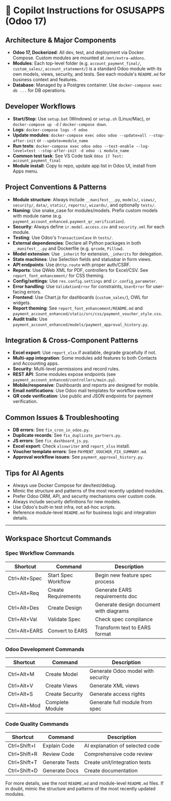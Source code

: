 # 🧠 Copilot Instructions for OSUSAPPS (Odoo 17)

## Architecture & Major Components
- **Odoo 17, Dockerized**: All dev, test, and deployment via Docker Compose. Custom modules are mounted at `/mnt/extra-addons`.
- **Modules**: Each top-level folder (e.g. `account_payment_final/`, `custom_sales/`, `account_statement/`) is a standard Odoo module with its own models, views, security, and tests. See each module's `README.md` for business context and features.
- **Database**: Managed by a Postgres container. Use `docker-compose exec db ...` for DB operations.

## Developer Workflows
- **Start/Stop**: Use `setup.bat` (Windows) or `setup.sh` (Linux/Mac), or `docker-compose up -d` / `docker-compose down`.
- **Logs**: `docker-compose logs -f odoo`
- **Update modules**: `docker-compose exec odoo odoo --update=all --stop-after-init` or `--update=module_name`
- **Run tests**: `docker-compose exec odoo odoo --test-enable --log-level=test --stop-after-init -d odoo -i module_name`
- **Common test task**: See VS Code task `Odoo 17 Test: account_payment_final`
- **Module install**: Copy to repo, update app list in Odoo UI, install from Apps menu.

## Project Conventions & Patterns
- **Module structure**: Always include `__manifest__.py`, `models/`, `views/`, `security/`, `data/`, `static/`, `reports/`, `wizards/`, and optionally `tests/`.
- **Naming**: Use snake_case for modules/models. Prefix custom models with module name (e.g. `payment_account_enhanced.payment_qr_verification`).
- **Security**: Always define `ir.model.access.csv` and `security.xml` for each module.
- **Testing**: Use Odoo's `TransactionCase` in `tests/`.
- **External dependencies**: Declare all Python packages in both `__manifest__.py` and Dockerfile (e.g. `qrcode`, `Pillow`).
- **Model extension**: Use `_inherit` for extension, `_inherits` for delegation.
- **State machines**: Use Selection fields and statusbar in form views.
- **API endpoints**: Use `@http.route` with proper auth/CSRF.
- **Reports**: Use QWeb XML for PDF, controllers for Excel/CSV. See `report_font_enhancement/` for CSS theming.
- **Config/settings**: Use `res.config.settings` and `ir.config_parameter`.
- **Error handling**: Use `ValidationError` for constraints, `UserError` for user-facing errors.
- **Frontend**: Use Chart.js for dashboards (`custom_sales/`), OWL for widgets.
- **Report theming**: See `report_font_enhancement/README.md` and `payment_account_enhanced/static/src/css/payment_voucher_style.css`.
- **Audit trails**: Use `payment_account_enhanced/models/payment_approval_history.py`.

## Integration & Cross-Component Patterns
- **Excel export**: Use `report_xlsx` if available, degrade gracefully if not.
- **Multi-app integration**: Some modules add features to both Contacts and Accounting apps.
- **Security**: Multi-level permissions and record rules.
- **REST API**: Some modules expose endpoints (see `payment_account_enhanced/controllers/main.py`).
- **Mobile/responsive**: Dashboards and reports are designed for mobile.
- **Email notifications**: Use Odoo mail templates for workflow events.
- **QR code verification**: Use public and JSON endpoints for payment verification.

## Common Issues & Troubleshooting
- **DB errors**: See `fix_cron_in_odoo.py`.
- **Duplicate records**: See `fix_duplicate_partners.py`.
- **JS errors**: See `fix_dashboard_js.py`.
- **Excel export**: Check `xlsxwriter` and `report_xlsx` install.
- **Voucher template errors**: See `PAYMENT_VOUCHER_FIX_SUMMARY.md`.
- **Approval workflow issues**: See `payment_approval_history.py`.

## Tips for AI Agents
- Always use Docker Compose for dev/test/debug.
- Mimic the structure and patterns of the most recently updated modules.
- Prefer Odoo ORM, API, and security mechanisms over custom code.
- Always include security definitions for new models.
- Use Odoo's built-in test infra, not ad-hoc scripts.
- Reference module-level `README.md` for business logic and integration details.

---

## Workspace Shortcut Commands

### Spec Workflow Commands
| Shortcut         | Command         | Description                        |
|------------------|----------------|------------------------------------|
| Ctrl+Alt+Spec    | Start Spec Workflow | Begin new feature spec process     |
| Ctrl+Alt+Req     | Create Requirements | Generate EARS requirements doc     |
| Ctrl+Alt+Des     | Create Design   | Generate design document with diagrams |
| Ctrl+Alt+Val     | Validate Spec   | Check spec compliance              |
| Ctrl+Alt+EARS    | Convert to EARS | Transform text to EARS format      |

### Odoo Development Commands
| Shortcut         | Command         | Description                        |
|------------------|----------------|------------------------------------|
| Ctrl+Alt+M       | Create Model    | Generate Odoo model with security  |
| Ctrl+Alt+V       | Create Views    | Generate XML views                 |
| Ctrl+Alt+S       | Create Security | Generate access rights             |
| Ctrl+Alt+Mod     | Complete Module | Generate full module from spec     |

### Code Quality Commands
| Shortcut         | Command         | Description                        |
|------------------|----------------|------------------------------------|
| Ctrl+Shift+I     | Explain Code    | AI explanation of selected code    |
| Ctrl+Shift+R     | Review Code     | Comprehensive code review          |
| Ctrl+Shift+T     | Generate Tests  | Create unit/integration tests      |
| Ctrl+Shift+D     | Generate Docs   | Create documentation               |

For more details, see the root `README.md` and module-level `README.md` files. If in doubt, mimic the structure and patterns of the most recently updated modules.
